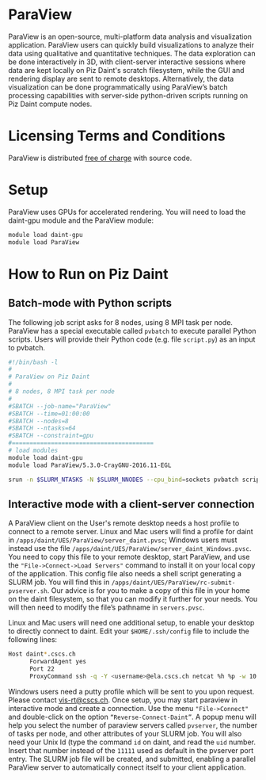 # ParaView

ParaView is an open-source, multi-platform data analysis and visualization application. ParaView users can quickly build visualizations to analyze their data using qualitative and quantitative techniques. The data exploration can be done interactively in 3D, with client-server interactive sessions where data are kept locally on Piz Daint's scratch filesystem, while the GUI and rendering display are sent to remote desktops. Alternatively, the data visualization can be done programmatically using ParaView’s batch processing capabilities with server-side python-driven scripts running on Piz Daint compute nodes.

# Licensing Terms and Conditions

ParaView is distributed [free of charge](http://www.paraview.org/download) with source code.

# Setup

ParaView uses GPUs for accelerated rendering. You will need to load the daint-gpu module and the ParaView module:

```bash
module load daint-gpu
module load ParaView
```

# How to Run on Piz Daint

## Batch-mode with Python scripts

The following job script asks for 8 nodes, using 8 MPI task per node. ParaView has a special executable called ``pvbatch`` to execute parallel Python scripts. Users will provide their Python code (e.g. file `script.py`) as an input to pvbatch.

```bash
#!/bin/bash -l
#
# ParaView on Piz Daint
#
# 8 nodes, 8 MPI task per node
#
#SBATCH --job-name="ParaView"
#SBATCH --time=01:00:00
#SBATCH --nodes=8
#SBATCH --ntasks=64
#SBATCH --constraint=gpu
#========================================
# load modules
module load daint-gpu
module load ParaView/5.3.0-CrayGNU-2016.11-EGL

srun -n $SLURM_NTASKS -N $SLURM_NNODES --cpu_bind=sockets pvbatch script.py
```

## Interactive mode with a client-server connection

A ParaView client on the User's remote desktop needs a host profile to connect to a remote server. Linux and Mac users will find a profile for daint in `/apps/daint/UES/ParaView/server_daint.pvsc`; Windows users must instead use the file `/apps/daint/UES/ParaView/server_daint_Windows.pvsc`. You need to copy this file to your remote desktop, start ParaView, and use the `"File->Connect->Load Servers"` command to install it on your local copy of the application.
This config file also needs a shell script generating a SLURM job. You will find this in `/apps/daint/UES/ParaView/rc-submit-pvserver.sh`.
Our advice is for you to make a copy of this file in your home on the daint filesystem, so that you can modify it further for your needs. You will then need to modify the file’s pathname in `servers.pvsc`.

Linux and Mac users will need one additional setup, to enable your desktop to directly connect to daint. Edit your `$HOME/.ssh/config` file to include the following lines:

```bash
Host daint*.cscs.ch
      ForwardAgent yes
      Port 22
      ProxyCommand ssh -q -Y <username>@ela.cscs.ch netcat %h %p -w 10
```

Windows users need a putty profile which will be sent to you upon request. Please contact [vis-rt@cscs.ch](mailto:vis-rt@cscs.ch). Once setup, you may start paraview in interactive mode and create a connection. Use the menu `"File->Connect"` and double-click on the option `“Reverse-Connect-Daint”`.
A popup menu will help you select the number of paraview servers called `pvserver`, the number of tasks per node, and other attributes of your SLURM job. You will also need your Unix Id (type the command `id` on daint, and read the `uid` number. Insert that number instead of the `11111` used as default in the pvserver port entry. The SLURM job file will be created, and submitted, enabling a parallel ParaView server to automatically connect itself to your client application.
